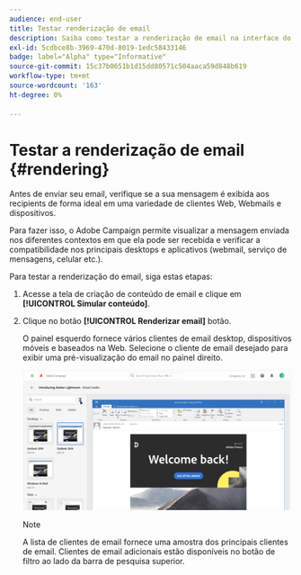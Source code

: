 ```yaml
---
audience: end-user
title: Testar renderização de email
description: Saiba como testar a renderização de email na interface do usuário da Web do Campaign
exl-id: 5cdbce8b-3969-470d-8019-1edc58433146
badge: label="Alpha" type="Informative"
source-git-commit: 15c37b0651b1d15dd80571c504aaca59d848b619
workflow-type: tm+mt
source-wordcount: '163'
ht-degree: 0%

---
```



# Testar a renderização de email {#rendering}


Antes de enviar seu email, verifique se a sua mensagem é exibida aos recipients de forma ideal em uma variedade de clientes Web, Webmails e dispositivos.

Para fazer isso, o Adobe Campaign permite visualizar a mensagem enviada nos diferentes contextos em que ela pode ser recebida e verificar a compatibilidade nos principais desktops e aplicativos (webmail, serviço de mensagens, celular etc.).

Para testar a renderização do email, siga estas etapas:

1. Acesse a tela de criação de conteúdo de email e clique em **[!UICONTROL Simular conteúdo]**.

1. Clique no botão **[!UICONTROL Renderizar email]** botão.

   O painel esquerdo fornece vários clientes de email desktop, dispositivos móveis e baseados na Web. Selecione o cliente de email desejado para exibir uma pré-visualização do email no painel direito.

   ![](assets/render-context.png)

   >[!NOTE]
   >
   >A lista de clientes de email fornece uma amostra dos principais clientes de email. Clientes de email adicionais estão disponíveis no botão de filtro ao lado da barra de pesquisa superior.
